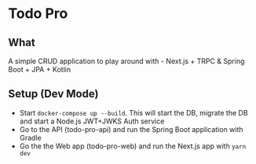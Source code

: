 # Todo Pro

## What

A simple CRUD application to play around with - Next.js + TRPC & Spring Boot + JPA + Kotlin

## Setup (Dev Mode)

- Start `docker-compose up --build`. This will start the DB, migrate the DB and start a Node.js JWT+JWKS Auth service
- Go to the API (todo-pro-api) and run the Spring Boot application with Gradle
- Go the the Web app (todo-pro-web) and run the Next.js app with `yarn dev`
